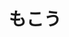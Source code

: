---
    id: '20200517'
    title: 'もこう'
    description: 'ibisPaintで作成'
    fullDescription: 'インスピレーションが湧いた'
    images: 
      - url: '/images/illustrations/20200517.jpg'
        altText: 'makou'
    isFeatured: false
    createdAt: '2020-05-17T12:00:00Z'
    updatedAt: '2024-05-01T12:00:00Z'
---